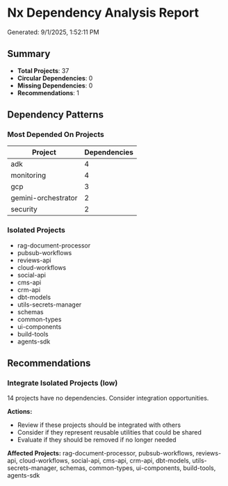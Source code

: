 # Nx Dependency Analysis Report

Generated: 9/1/2025, 1:52:11 PM

## Summary

- **Total Projects**: 37
- **Circular Dependencies**: 0
- **Missing Dependencies**: 0
- **Recommendations**: 1

## Dependency Patterns

### Most Depended On Projects

| Project | Dependencies |
| ------- | ------------ |
| adk | 4 |
| monitoring | 4 |
| gcp | 3 |
| gemini-orchestrator | 2 |
| security | 2 |

### Isolated Projects

- rag-document-processor
- pubsub-workflows
- reviews-api
- cloud-workflows
- social-api
- cms-api
- crm-api
- dbt-models
- utils-secrets-manager
- schemas
- common-types
- ui-components
- build-tools
- agents-sdk

## Recommendations

### Integrate Isolated Projects (low)

14 projects have no dependencies. Consider integration opportunities.

**Actions:**

- Review if these projects should be integrated with others
- Consider if they represent reusable utilities that could be shared
- Evaluate if they should be removed if no longer needed

**Affected Projects:** rag-document-processor, pubsub-workflows, reviews-api, cloud-workflows, social-api, cms-api, crm-api, dbt-models, utils-secrets-manager, schemas, common-types, ui-components, build-tools, agents-sdk

